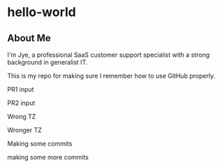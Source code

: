 # hello-world
## About Me

I'm Jye, a professional SaaS customer support specialist with a strong background in generalist IT.

This is my repo for making sure I remember how to use GitHub properly.

PR1 input

PR2 input

Wrong TZ

Wronger TZ

Making some commits

making some more commits
